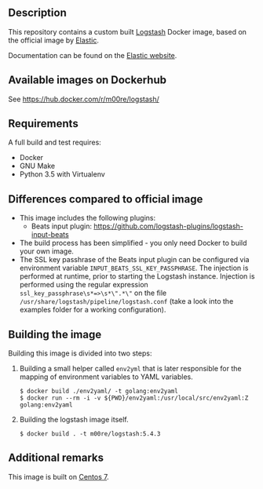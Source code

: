 ## Description

This repository contains a custom built [Logstash][logstash] Docker image, based on the official image by
[Elastic][elastic].

Documentation can be found on the [Elastic website](https://www.elastic.co/guide/en/logstash/current/docker.html).

[logstash]: https://www.elastic.co/products/logstash
[elastic]: https://www.elastic.co/

## Available images on Dockerhub  

See https://hub.docker.com/r/m00re/logstash/

## Requirements
A full build and test requires:
* Docker
* GNU Make
* Python 3.5 with Virtualenv

## Differences compared to official image

* This image includes the following plugins:
  * Beats input plugin: https://github.com/logstash-plugins/logstash-input-beats
* The build process has been simplified - you only need Docker to build your own image.
* The SSL key passhrase of the Beats input plugin can be configured via environment variable 
```INPUT_BEATS_SSL_KEY_PASSPHRASE```. The injection is performed at runtime, prior to starting the Logstash instance. 
Injection is performed using the regular expression ```ssl_key_passphrase\s*=>\s*\".*\"``` on the file 
```/usr/share/logstash/pipeline/logstash.conf``` (take a look into the examples folder for a working configuration).

## Building the image

Building this image is divided into two steps:

1. Building a small helper called ```env2yml``` that is later responsible for the mapping of environment variables to 
YAML variables.
   ```
   $ docker build ./env2yaml/ -t golang:env2yaml
   $ docker run --rm -i -v ${PWD}/env2yaml:/usr/local/src/env2yaml:Z golang:env2yaml
   ``` 
2. Building the logstash image itself.
   ```
   $ docker build . -t m00re/logstash:5.4.3
   ```

## Additional remarks

This image is built on [Centos 7][centos-7].

[centos-7]: https://github.com/CentOS/sig-cloud-instance-images/blob/50281d86d6ed5c61975971150adfd0ede86423bb/docker/Dockerfile
